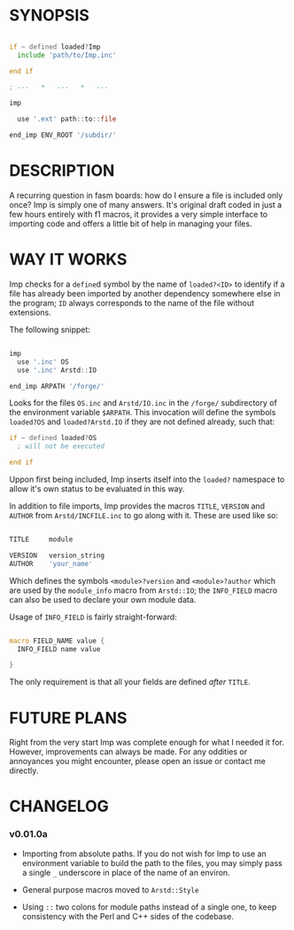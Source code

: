 # SYNOPSIS

```asm

if ~ defined loaded?Imp
  include 'path/to/Imp.inc'

end if

; ---   *   ---   *   ---

imp

  use '.ext' path::to::file

end_imp ENV_ROOT '/subdir/'

```

# DESCRIPTION

A recurring question in fasm boards: how do I ensure a file is included only once? Imp is simply one of many answers. It's original draft coded in just a few hours entirely with f1 macros, it provides a very simple interface to importing code and offers a little bit of help in managing your files.

# WAY IT WORKS

Imp checks for a `define`d symbol by the name of `loaded?<ID>` to identify if a file has already been imported by another dependency somewhere else in the program; `ID` always corresponds to the name of the file without extensions.

The following snippet:

```asm

imp
  use '.inc' OS
  use '.inc' Arstd::IO

end_imp ARPATH '/forge/'

```

Looks for the files `OS.inc` and `Arstd/IO.inc` in the `/forge/` subdirectory of the environment variable `$ARPATH`. This invocation will define the symbols `loaded?OS` and `loaded?Arstd.IO` if they are not defined already, such that:

```asm
if ~ defined loaded?OS
  ; will not be executed

end if

```

Uppon first being included, Imp inserts itself into the `loaded?` namespace to allow it's own status to be evaluated in this way.

In addition to file imports, Imp provides the macros `TITLE`, `VERSION` and `AUTHOR` from `Arstd/INCFILE.inc` to go along with it. These are used like so:

```asm

TITLE     module

VERSION   version_string
AUTHOR    'your_name'


```

Which defines the symbols `<module>?version` and `<module>?author` which are used by the `module_info` macro from `Arstd::IO`; the `INFO_FIELD` macro can also be used to declare your own module data.

Usage of `INFO_FIELD` is fairly straight-forward:

```asm

macro FIELD_NAME value {
  INFO_FIELD name value

}

```

The only requirement is that all your fields are defined *after* `TITLE`.

# FUTURE PLANS

Right from the very start Imp was complete enough for what I needed it for. However, improvements can always be made. For any oddities or annoyances you might encounter, please open an issue or contact me directly.

# CHANGELOG

### v0.01.0a

- Importing from absolute paths. If you do not wish for Imp to use an environment variable to build the path to the files, you may simply pass a single `_` underscore in place of the name of an environ.

- General purpose macros moved to `Arstd::Style`

- Using `::` two colons for module paths instead of a single one, to keep consistency with the Perl and C++ sides of the codebase.

